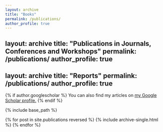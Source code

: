 ```yaml
---
layout: archive
title: "Books"
permalink: /publications/
author_profile: true
---
```

layout: archive
title: "Publications in Journals, Conferences and Workshops"
permalink: /publications/
author_profile: true
---
layout: archive
title: "Reports"
permalink: /publications/
author_profile: true
---

{% if author.googlescholar %}
  You can also find my articles on <u><a href="{{author.googlescholar}}">my Google Scholar profile</a>.</u>
{% endif %}

{% include base_path %}

{% for post in site.publications reversed %}
  {% include archive-single.html %}
{% endfor %}
